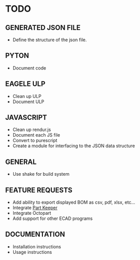 # TODO
## GENERATED JSON FILE
   * Define the structure of the json file.

## PYTON
* Document code

## EAGELE ULP
* Clean up ULP
* Document ULP


## JAVASCRIPT
* Clean up rendur.js
* Document each JS file
* Convert to purescript
* Create a module for interfacing to the JSON data structure

## GENERAL
* Use shake for build system

## FEATURE REQUESTS
* Add ability to export displayed BOM as csv, pdf, xlsx, etc...
* Integrate [Part Keeper](https://partkeepr.org/)
* Integrate Octopart
* Add support for other ECAD programs

## DOCUMENTATION
* Installation instructions
* Usage instructions
